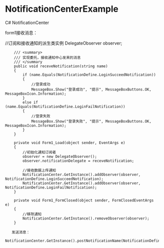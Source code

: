 # NotificationCenterExample
C# NotificationCenter

form1接收消息：

//订阅和接收通知的派生类实例
        DelegateObserver observer;

        /// <summary>
        /// 实现委托，接收通知中心发来的消息
        /// </summary
        public void receveNotification(string name)
        {
            if (name.Equals(NotificationDefine.LoginSucceedNotification))
            {
                //登录成功
                MessageBox.Show("登录成功", "提示", MessageBoxButtons.OK, MessageBoxIcon.Information);
            }
            else if (name.Equals(NotificationDefine.LoginFailNotification))
            {
                //登录失败
                MessageBox.Show("登录失败", "提示", MessageBoxButtons.OK, MessageBoxIcon.Information);
            }
        }

        private void Form1_Load(object sender, EventArgs e)
        {
            //初始化通知订阅者
            observer = new DelegateObserver();
            observer.notificationDelegate = receveNotification;

            //接收数据上传通知
            NotificationCenter.GetInstance().addObserver(observer, NotificationDefine.LoginSucceedNotification);
            NotificationCenter.GetInstance().addObserver(observer, NotificationDefine.LoginFailNotification);
        }

        private void Form1_FormClosed(object sender, FormClosedEventArgs e)
        {
            //移除通知
            NotificationCenter.GetInstance().removeObserver(observer);
        }
        
       发送消息：
       NotificationCenter.GetInstance().postNotificationName(NotificationDefine.LoginSucceedNotification);
       
       
